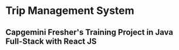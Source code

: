 # Trip Management System

## Capgemini Fresher's Training Project in Java Full-Stack with React JS
 
